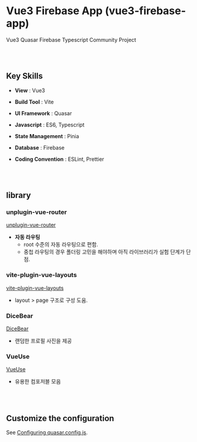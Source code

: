 # Vue3 Firebase App (vue3-firebase-app)

Vue3 Quasar Firebase Typescript Community Project

<br/><br/>

## Key Skills

- **View** : Vue3
- **Build Tool** : Vite
- **UI Framework** : Quasar
- **Javascript** : ES6, Typescript
- **State Management** : Pinia
- **Database** : Firebase
- **Coding Convention** : ESLint, Prettier

  <br/><br/>

## library

### unplugin-vue-router

[unplugin-vue-router](https://github.com/posva/unplugin-vue-router)

- **자동 라우팅**
  - root 수준의 자동 라우팅으로 편함.
  - 중첩 라우팅의 경우 폴더링 고민을 해야하며 아직 라이브러리가 실험 단계가 단점.

### vite-plugin-vue-layouts

[vite-plugin-vue-layouts](https://github.com/JohnCampionJr/vite-plugin-vue-layouts)

- layout > page 구조로 구성 도움.

### DiceBear

[DiceBear](https://www.dicebear.com/)

- 랜덤한 프로필 사진을 제공

### VueUse

[VueUse](https://vueuse.org/)

- 유용한 컴포저블 모음

  <br/><br/>

## Customize the configuration

See [Configuring quasar.config.js](https://v2.quasar.dev/quasar-cli-vite/quasar-config-js).
